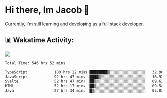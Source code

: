 # Hi there, Im Jacob 👋
Currently, I'm still learning and developing as a full stack developer.

## 📊 Wakatime Activity:

![](https://wakatime.com/share/@bfeff6fe-7f39-433c-bc17-53e716b9a274/c1084c79-5b1a-4658-a9e1-8a8ffabbc873.svg)

<!--START_SECTION:waka-->

```txt
Total Time: 546 hrs 52 mins

TypeScript            180 hrs 22 mins ████████▒░░░░░░░░░░░░░░░░   32.90 %
JavaScript            92 hrs 47 mins  ████▒░░░░░░░░░░░░░░░░░░░░   16.92 %
Svelte                52 hrs 47 mins  ██▒░░░░░░░░░░░░░░░░░░░░░░   09.63 %
HTML                  52 hrs 17 mins  ██▒░░░░░░░░░░░░░░░░░░░░░░   09.54 %
Java                  27 hrs 34 mins  █▒░░░░░░░░░░░░░░░░░░░░░░░   05.03 %
```

<!--END_SECTION:waka-->

